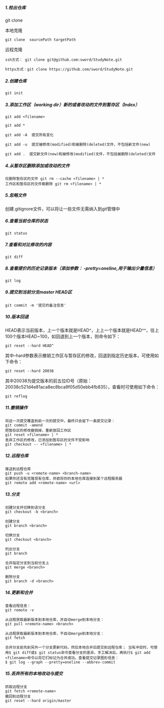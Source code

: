 ##### 1.检出仓库

git clone 

本地克隆  

```
git clone  sourcePath targetPath
```

远程克隆

```
ssh方式： git clone git@github.com:sword/StudyNote.git

https方式：git clone https://github.com/sword/StudyNote.git
```

##### 2.创建仓库

```
git init
```

##### 3.添加工作区（working dir）新的或者改动的文件到暂存区（Index）

```
git add <filename> 

git add * 

git add -A  提交所有变化

git add -u  提交被修改(modified)和被删除(deleted)文件，不包括新文件(new)

git add .  提交新文件(new)和被修改(modified)文件，不包括被删除(deleted)文件
```

##### 4.从暂存区删除添加或改动的文件

```
仅删除暂存区的文件 git rm --cache <filename> | *
工作区和暂存区的文件都删除 git rm <filename> | *
```

##### 5.忽略文件

创建.gitignore文件，可以将让一些文件无需纳入到git管理中

##### 6.查看当前仓库的状态

```
git status
```

##### 7.查看和对比修改的内容

```
git diff
```

##### 8.查看提价的历史记录版本（添加参数： -pretty=oneline,用于输出少量信息）

```
git log
```

##### 9.提交到当前分支master HEAD区

```
git commit -m '提交的备注信息'
```

##### 10.版本回退

HEAD表示当前版本，上一个版本就是HEAD^，上上一个版本就是HEAD^^，往上100个版本HEAD~100，如回退到上一个版本，则命令如下：

```
git reset --hard HEAD^
```

其中–hard参数表示撤销工作区与暂存区的修改，回退到指定历史版本，可使用如下命令：

```
git reset --hard 20038
```

其中20038为提交版本的前五位ID号（原始：20038c521d4e81aca8ec8bca9f05d50ebb4fb835），查看时可使用如下命令：

```
git reflog
```

##### 11.撤销操作

```
将这一次提交覆盖到前一次的提交中，最终只会留下一条提交记录：
git commit -amend
把暂存区的修改撤销掉，重新放回工作区
git reset <filename> | *
丢弃工作区的修改，已添加到暂存区的文件不受影响
git checkout -- <filename> | *
```

##### 12.远程仓库

```
推送到远程仓库
git push -u <remote-name> <branch-name>
如果你还没有克隆现有仓库，并欲将你的本地仓库连接到某个远程服务器
git remote add <remote-name> <url>
```

##### 13.分支

```
创建分支并切换到该分支
git checkout -b <branch>

创建分支
git branch <branch>

切换分支
git checkout <branch>

列出分支
git branch

合并指定分支到当前分支上
git merge <branch>

删除分支
git branch -d <branch>
```

##### 14.更新和合并

```
查看远程信息：
git remote -v

从远程获取最新版本到本地仓库，并自动merge到本地分支：
git pull <remote-name> <branch>

从远程获取最新版本到本地仓库，不自动merge到本地分支：
git fetch

合并分支前先到另外一个分支更新代码，然后本地合并后提交到远程仓库； 当有冲突时，可使用$ git diff或$ git status命令查看分支的差异，手工解决后，再执行$ git add <filename>命令以将它们标记为合并成功。查看提交记录图形信息：
$ git log --graph --pretty=oneline --abbrev-commit
```

##### 15.丢弃所有的本地改动与提交

```
抓取远程分支
git fetch <remote-name>
撤回到远程分支
git reset --hard origin/master
```

